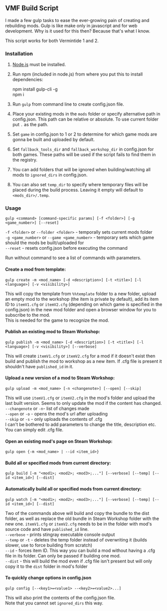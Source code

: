 ## VMF Build Script

I made a few gulp tasks to ease the ever-growing pain of creating and rebuilding mods. 
Gulp is like make only in javascript and for web development. 
Why is it used for this then? Because that's what I know.

This script works for both Vermintide 1 and 2. 

### Installation

1. [Node.js](https://nodejs.org/en/) must be installed.  
1. Run npm (included in node.js) from where you put this to install dependencies:  

	npm install gulp-cli -g  
	npm i  

1. Run `gulp` from command line to create config.json file.  
2. Place your existing mods in the `mods` folder or specify alternative path in config.json. This path can be relative or absolute. To use current folder put `.` as the path.  
3. Set `game` in config.json to 1 or 2 to determine for which game mods are gonna be built and uploaded by default.  
3. Set `fallback_tools_dir` and `fallback_workshop_dir` in config.json for both games. These paths will be used if the script fails to find them in the registry.  
4. You can add folders that will be ignored when building/watching all mods to `ignored_dirs` in config.json.   
5. You can also set `temp_dir` to specify where temporary files will be placed during the build process. Leaving it empty will default to `<mods_dir>/.temp`.

### Usage

	gulp <command> [command-specific params] [-f <folder>] [-g <game_number>] [--reset]

`-f <folder>` or `--folder <folder>` - temporally sets current mods folder  
`-g <game_number>` or `--game <game_number>` - temporary sets which game should the mods be built/uploaded for  
`--reset` - resets config.json before executing the command  

Run without command to see a list of commands with parameters.


#### Create a mod from template:

	gulp create -m <mod_name> [-d <description>] [-t <title>] [-l <language>] [-v <visibility>]

This will copy the template from `%%template` folder to a new folder, upload an empty mod to the workshop (the item is private by default), add its item ID to `itemV1.cfg` or `itemV2.cfg` (depending on which game is specified in the config.json) in the new mod folder and open a browser window for you to subscribe to the mod.  
This is needed for the game to recognize the mod.

#### Publish an existing mod to Steam Workshop:  

	gulp publish -m <mod_name> [-d <description>] [-t <title>] [-l <language>] [-v <visibility>] [--verbose]

This will create `itemV1.cfg` or `itemV2.cfg`  for a mod if it doesn't exist then build and publish the mod to workshop as a new item.
If .cfg file is present it shouldn't have `published_id` in it.  

#### Upload a new version of a mod to Steam Workshop:  

	gulp upload -m <mod_name> [-n <changenote>] [--open] [--skip]  

This will use `itemV1.cfg` or `itemV2.cfg` in the mod's folder and upload the last built version. Seems to only update the mod if the content has changed.  
`--changenote` or `-n`- list of changes made  
`--open` or `-o` - opens the mod's url after uploading  
`--skip` or `-s` - only uploads the contents of .cfg  
I can't be bothered to add parameters to change the title, description etc. You can simply edit .cfg file.  

#### Open an existing mod's page on Steam Workshop:  

	gulp open {-m <mod_name> | --id <item_id>}  

#### Build all or specified mods from current directory:
	
	gulp build [-m "<mod1>; <mod2>; <mod3>;..."] [--verbose] [--temp] [--id <item_id>] [--dist]

#### Automatically build all or specified mods from current directory:

	gulp watch [-m "<mod1>; <mod2>; <mod3>;..."] [--verbose] [--temp] [--id <item_id>] [--dist]

Two of the commands above will build and copy the bundle to the dist folder, as well as replace the old bundle in Steam Workshop folder with the new one. 
`itemV1.cfg` or `itemV2.cfg` needs to be in the folder with mod's source code and have `published_id` line.  
`--verbose` - prints stingray executable console output  
`--temp` or `-t` - deletes the temp folder instead of overwriting it (builds slower, use to force building from scratch)  
`--id` - forces item ID. This way you can build a mod without having a .cfg file in its folder. Can only be passed if building one mod.  
`--dist` - this will build the mod even if .cfg file isn't present but will only copy it to the `dist` folder in mod's folder

#### To quickly change options in config.json 
	
	gulp config [--<key1>=<value1> --<key2>=<value2>...]

This will also print the contents of the config.json file.  
Note that you cannot set `ignored_dirs` this way.
